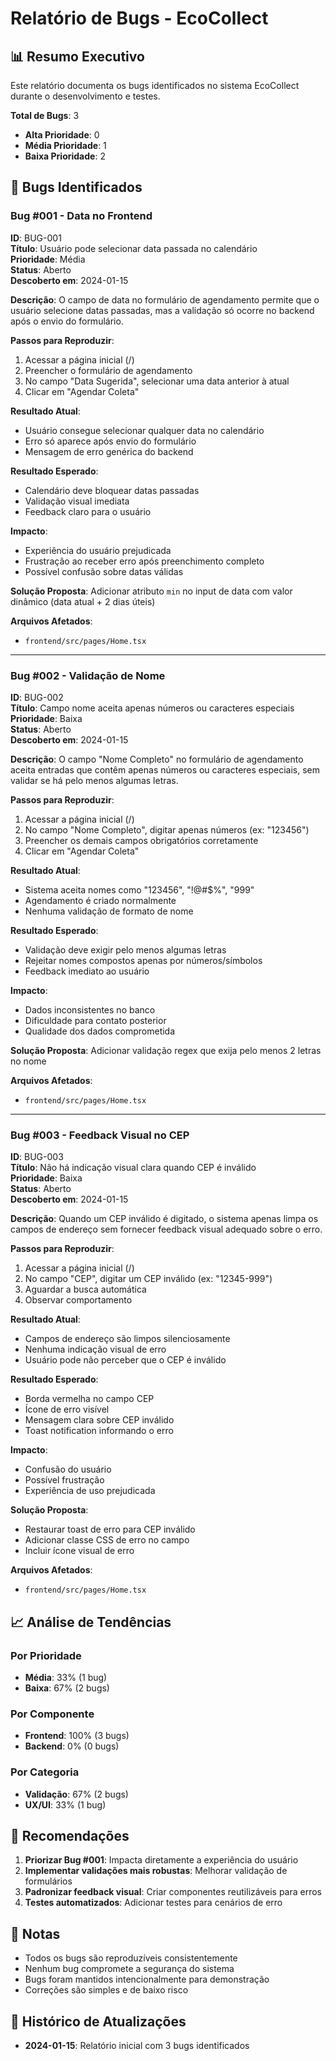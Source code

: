 # Relatório de Bugs - EcoCollect

## 📊 Resumo Executivo

Este relatório documenta os bugs identificados no sistema EcoCollect durante o desenvolvimento e testes.

**Total de Bugs**: 3
- **Alta Prioridade**: 0
- **Média Prioridade**: 1
- **Baixa Prioridade**: 2

## 🐛 Bugs Identificados

### Bug #001 - Data no Frontend
**ID**: BUG-001  
**Título**: Usuário pode selecionar data passada no calendário  
**Prioridade**: Média  
**Status**: Aberto  
**Descoberto em**: 2024-01-15  

**Descrição**:
O campo de data no formulário de agendamento permite que o usuário selecione datas passadas, mas a validação só ocorre no backend após o envio do formulário.

**Passos para Reproduzir**:
1. Acessar a página inicial (/)
2. Preencher o formulário de agendamento
3. No campo "Data Sugerida", selecionar uma data anterior à atual
4. Clicar em "Agendar Coleta"

**Resultado Atual**:
- Usuário consegue selecionar qualquer data no calendário
- Erro só aparece após envio do formulário
- Mensagem de erro genérica do backend

**Resultado Esperado**:
- Calendário deve bloquear datas passadas
- Validação visual imediata
- Feedback claro para o usuário

**Impacto**:
- Experiência do usuário prejudicada
- Frustração ao receber erro após preenchimento completo
- Possível confusão sobre datas válidas

**Solução Proposta**:
Adicionar atributo `min` no input de data com valor dinâmico (data atual + 2 dias úteis)

**Arquivos Afetados**:
- `frontend/src/pages/Home.tsx`

---

### Bug #002 - Validação de Nome
**ID**: BUG-002  
**Título**: Campo nome aceita apenas números ou caracteres especiais  
**Prioridade**: Baixa  
**Status**: Aberto  
**Descoberto em**: 2024-01-15  

**Descrição**:
O campo "Nome Completo" no formulário de agendamento aceita entradas que contêm apenas números ou caracteres especiais, sem validar se há pelo menos algumas letras.

**Passos para Reproduzir**:
1. Acessar a página inicial (/)
2. No campo "Nome Completo", digitar apenas números (ex: "123456")
3. Preencher os demais campos obrigatórios corretamente
4. Clicar em "Agendar Coleta"

**Resultado Atual**:
- Sistema aceita nomes como "123456", "!@#$%", "999"
- Agendamento é criado normalmente
- Nenhuma validação de formato de nome

**Resultado Esperado**:
- Validação deve exigir pelo menos algumas letras
- Rejeitar nomes compostos apenas por números/símbolos
- Feedback imediato ao usuário

**Impacto**:
- Dados inconsistentes no banco
- Dificuldade para contato posterior
- Qualidade dos dados comprometida

**Solução Proposta**:
Adicionar validação regex que exija pelo menos 2 letras no nome

**Arquivos Afetados**:
- `frontend/src/pages/Home.tsx`

---

### Bug #003 - Feedback Visual no CEP
**ID**: BUG-003  
**Título**: Não há indicação visual clara quando CEP é inválido  
**Prioridade**: Baixa  
**Status**: Aberto  
**Descoberto em**: 2024-01-15  

**Descrição**:
Quando um CEP inválido é digitado, o sistema apenas limpa os campos de endereço sem fornecer feedback visual adequado sobre o erro.

**Passos para Reproduzir**:
1. Acessar a página inicial (/)
2. No campo "CEP", digitar um CEP inválido (ex: "12345-999")
3. Aguardar a busca automática
4. Observar comportamento

**Resultado Atual**:
- Campos de endereço são limpos silenciosamente
- Nenhuma indicação visual de erro
- Usuário pode não perceber que o CEP é inválido

**Resultado Esperado**:
- Borda vermelha no campo CEP
- Ícone de erro visível
- Mensagem clara sobre CEP inválido
- Toast notification informando o erro

**Impacto**:
- Confusão do usuário
- Possível frustração
- Experiência de uso prejudicada

**Solução Proposta**:
- Restaurar toast de erro para CEP inválido
- Adicionar classe CSS de erro no campo
- Incluir ícone visual de erro

**Arquivos Afetados**:
- `frontend/src/pages/Home.tsx`

## 📈 Análise de Tendências

### Por Prioridade
- **Média**: 33% (1 bug)
- **Baixa**: 67% (2 bugs)

### Por Componente
- **Frontend**: 100% (3 bugs)
- **Backend**: 0% (0 bugs)

### Por Categoria
- **Validação**: 67% (2 bugs)
- **UX/UI**: 33% (1 bug)

## 🎯 Recomendações

1. **Priorizar Bug #001**: Impacta diretamente a experiência do usuário
2. **Implementar validações mais robustas**: Melhorar validação de formulários
3. **Padronizar feedback visual**: Criar componentes reutilizáveis para erros
4. **Testes automatizados**: Adicionar testes para cenários de erro

## 📝 Notas

- Todos os bugs são reproduzíveis consistentemente
- Nenhum bug compromete a segurança do sistema
- Bugs foram mantidos intencionalmente para demonstração
- Correções são simples e de baixo risco

## 📅 Histórico de Atualizações

- **2024-01-15**: Relatório inicial com 3 bugs identificados